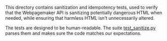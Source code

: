 This directory contains sanitization and idempotency tests, used to verify
that the Webpagemaker API is sanitizing potentially dangerous HTML when
needed, while ensuring that harmless HTML isn't unnecessarily altered.

The tests are designed to be human-readable. The suite [test_sanitize.py][]
parses them and makes sure the code matches our expectations.

  [test_sanitize.py]: https://github.com/mozilla/webpagemaker/blob/development/webpagemaker/api/tests/test_sanitize.py#L1
